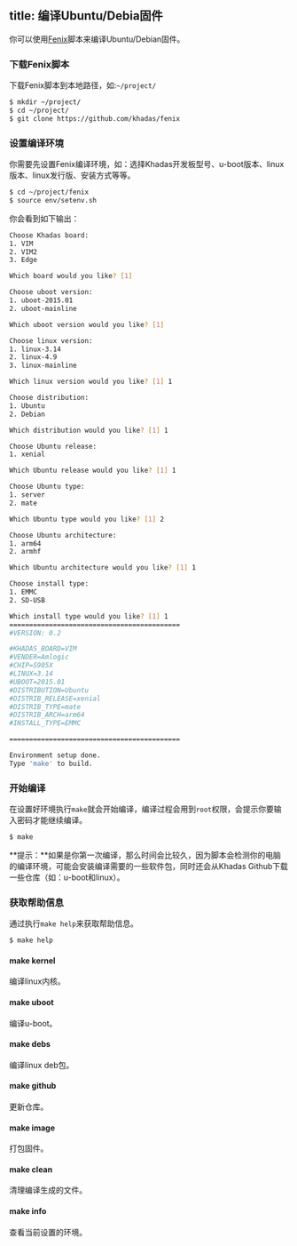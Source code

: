 title: 编译Ubuntu/Debia固件
---

你可以使用[Fenix](https://github.com/khadas/fenix)脚本来编译Ubuntu/Debian固件。

### 下载Fenix脚本
下载Fenix脚本到本地路径，如:`~/project/`
```sh
$ mkdir ~/project/
$ cd ~/project/
$ git clone https://github.com/khadas/fenix
```

### 设置编译环境
你需要先设置Fenix编译环境，如：选择Khadas开发板型号、u-boot版本、linux版本、linux发行版、安装方式等等。
```sh
$ cd ~/project/fenix
$ source env/setenv.sh
```
你会看到如下输出：
```sh
Choose Khadas board:
1. VIM
2. VIM2
3. Edge

Which board would you like? [1] 

Choose uboot version:
1. uboot-2015.01
2. uboot-mainline

Which uboot version would you like? [1] 

Choose linux version:
1. linux-3.14
2. linux-4.9
3. linux-mainline

Which linux version would you like? [1] 1

Choose distribution:
1. Ubuntu
2. Debian

Which distribution would you like? [1] 1

Choose Ubuntu release:
1. xenial

Which Ubuntu release would you like? [1] 1

Choose Ubuntu type:
1. server
2. mate

Which Ubuntu type would you like? [1] 2

Choose Ubuntu architecture:
1. arm64
2. armhf

Which Ubuntu architecture would you like? [1] 1

Choose install type:
1. EMMC
2. SD-USB

Which install type would you like? [1] 1
===========================================
#VERSION: 0.2

#KHADAS_BOARD=VIM
#VENDER=Amlogic
#CHIP=S905X
#LINUX=3.14
#UBOOT=2015.01
#DISTRIBUTION=Ubuntu
#DISTRIB_RELEASE=xenial
#DISTRIB_TYPE=mate
#DISTRIB_ARCH=arm64
#INSTALL_TYPE=EMMC

===========================================

Environment setup done.
Type 'make' to build.

```

### 开始编译
在设置好环境执行`make`就会开始编译，编译过程会用到`root`权限，会提示你要输入密码才能继续编译。
```sh
$ make
```

**提示：**如果是你第一次编译，那么时间会比较久，因为脚本会检测你的电脑的编译环境，可能会安装编译需要的一些软件包，同时还会从Khadas Github下载一些仓库（如：u-boot和linux）。

### 获取帮助信息
通过执行`make help`来获取帮助信息。
```sh
$ make help
```

#### make kernel
编译linux内核。

#### make uboot
编译u-boot。

#### make debs
编译linux deb包。

#### make github
更新仓库。

#### make image
打包固件。

#### make clean
清理编译生成的文件。

#### make info
查看当前设置的环境。

